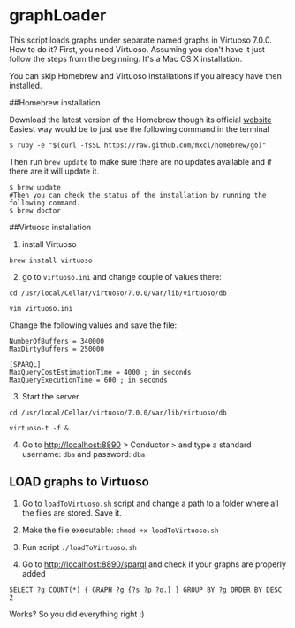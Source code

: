 graphLoader
===========

This script loads graphs under separate named graphs in Virtuoso 7.0.0. How to do it? First, you need Virtuoso. 
Assuming you don't have it just follow the steps from the beginning. It's a Mac OS X installation.


You can skip Homebrew and Virtuoso installations if you already have then installed.

##Homebrew installation

Download the latest version of the Homebrew though its official [website](http://brew.sh/)
Easiest way would be to just use the following command in the terminal
````
$ ruby -e "$(curl -fsSL https://raw.github.com/mxcl/homebrew/go)"
````
Then run `brew update` to make sure there are no updates available and if there are it will update it.
````
$ brew update
#Then you can check the status of the installation by running the following command.
$ brew doctor
````
##Virtuoso installation

1) install Virtuoso

```brew install virtuoso```

2) go to ```virtuoso.ini``` and change couple of values there:

```cd /usr/local/Cellar/virtuoso/7.0.0/var/lib/virtuoso/db```

```vim virtuoso.ini```

Change the following values and save the file:

```` [Parameters]
NumberOfBuffers = 340000
MaxDirtyBuffers = 250000

[SPARQL]
MaxQueryCostEstimationTime = 4000 ; in seconds
MaxQueryExecutionTime = 600 ; in seconds 
````

3) Start the server

```cd /usr/local/Cellar/virtuoso/7.0.0/var/lib/virtuoso/db```

```virtuoso-t -f &``` 

4) Go to [http://localhost:8890](http://localhost:8890) > Conductor > and type a standard username: ```dba``` and password: ```dba```

## LOAD graphs to Virtuoso

1) Go to ```loadToVirtuoso.sh``` script and change a path to a folder where all the files are stored. Save it. 

2) Make the file executable: ```chmod +x loadToVirtuoso.sh```

3) Run script ```./loadToVirtuoso.sh```

4) Go to [http://localhost:8890/sparql](http://localhost:8890/sparql) and check if your graphs are properly added

```SELECT ?g COUNT(*) { GRAPH ?g {?s ?p ?o.} } GROUP BY ?g ORDER BY DESC 2```

Works? So you did everything right :)
